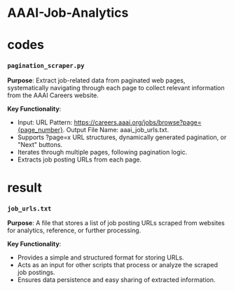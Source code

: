 # AAAI-Job-Analytics

# codes

### `pagination_scraper.py`
**Purpose**: Extract job-related data from paginated web pages, systematically navigating through each page to collect relevant information from the AAAI Careers website.

**Key Functionality**:
- Input: URL Pattern: https://careers.aaai.org/jobs/browse?page={page_number}. Output File Name: aaai_job_urls.txt.
- Supports ?page=x URL structures, dynamically generated pagination, or "Next" buttons.
- Iterates through multiple pages, following pagination logic.
- Extracts job posting URLs from each page.


# result

### `job_urls.txt`
**Purpose**: A file that stores a list of job posting URLs scraped from websites for analytics, reference, or further processing.

**Key Functionality**:
- Provides a simple and structured format for storing URLs.
- Acts as an input for other scripts that process or analyze the scraped job postings.
- Ensures data persistence and easy sharing of extracted information.
